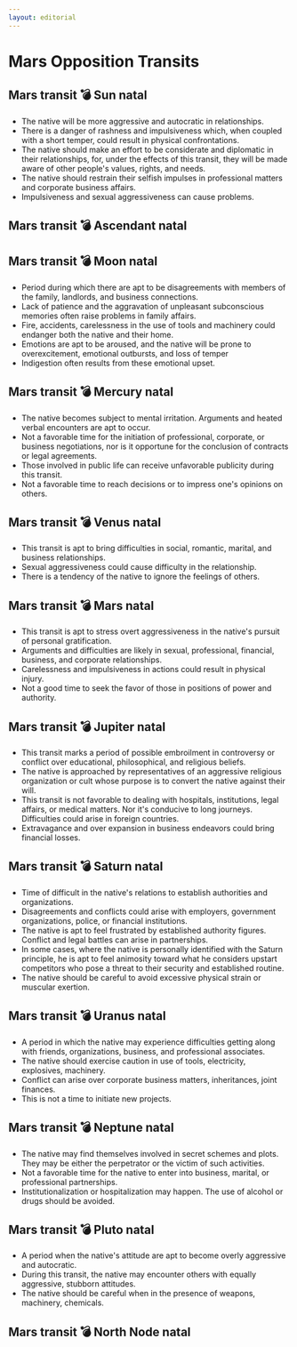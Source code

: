 ```yaml
---
layout: editorial
---
```


# Mars Opposition Transits

## Mars transit 💣 Sun natal

* The native will be more aggressive and autocratic in relationships.
* There is a danger of rashness and impulsiveness which, when coupled with a short temper, could result in physical confrontations.
* The native should make an effort to be considerate and diplomatic in their relationships, for, under the effects of this transit, they will be made aware of other people's values, rights, and needs.
* The native should restrain their selfish impulses in professional matters and corporate business affairs.
* Impulsiveness and sexual aggressiveness can cause problems.

## Mars transit 💣 Ascendant natal

## Mars transit 💣 Moon natal

* Period during which there are apt to be disagreements with members of the family, landlords, and business connections.
* Lack of patience and the aggravation of unpleasant subconscious memories often raise problems in family affairs.
* Fire, accidents, carelessness in the use of tools and machinery could endanger both the native and their home.
* Emotions are apt to be aroused, and the native will be prone to overexcitement, emotional outbursts, and loss of temper
* Indigestion often results from these emotional upset.

## Mars transit 💣 Mercury natal

* The native becomes subject to mental irritation. Arguments and heated verbal encounters are apt to occur.
* Not a favorable time for the initiation of professional, corporate, or business negotiations, nor is it opportune for the conclusion of contracts or legal agreements.
* Those involved in public life can receive unfavorable publicity during this transit.
* Not a favorable time to reach decisions or to impress one's opinions on others.

## Mars transit 💣 Venus natal

* This transit is apt to bring difficulties in social, romantic, marital, and business relationships.&#x20;
* Sexual aggressiveness could cause difficulty in the relationship.&#x20;
* There is a tendency of the native to ignore the feelings of others.

## Mars transit 💣 Mars natal&#x20;

* This transit is apt to stress overt aggressiveness in the native's pursuit of personal gratification.
* Arguments and difficulties are likely in sexual, professional, financial, business, and corporate relationships.
* Carelessness and impulsiveness in actions could result in physical injury.
* Not a good time to seek the favor of those in positions of power and authority.

## Mars transit 💣 Jupiter natal

* This transit marks a period of possible embroilment in controversy or conflict over educational, philosophical, and religious beliefs.
* The native is approached by representatives of an aggressive religious organization or cult whose purpose is to convert the native against their will.&#x20;
* This transit is not favorable to dealing with hospitals, institutions, legal affairs, or medical matters. Nor it's conducive to long journeys.  Difficulties could arise in foreign countries.
* Extravagance and over expansion in business endeavors could bring financial losses.

## Mars transit 💣 Saturn natal

* Time of difficult in the native's relations to establish authorities and organizations.
* Disagreements and conflicts could arise with employers, government organizations, police, or financial institutions.
* The native is apt to feel frustrated by established authority figures. Conflict and legal battles can arise in partnerships.
* In some cases, where the native is personally identified with the Saturn principle, he is apt to feel animosity toward what he considers upstart competitors who pose a threat to their security and established routine.
* The native should be careful to avoid excessive physical strain or muscular exertion.



## Mars transit 💣 Uranus natal

* A period in which the native may experience difficulties getting along with friends, organizations, business, and professional associates.
* The native should exercise caution in use of tools, electricity, explosives, machinery.
* Conflict can arise over corporate business matters, inheritances, joint finances.
* This is not a time to initiate new projects.

## Mars transit 💣 Neptune natal

* The native may find themselves involved in secret schemes and plots. They may be either the perpetrator or the victim of such activities.
* Not a favorable time for the native to enter into business, marital, or professional partnerships.
* Institutionalization or hospitalization may happen. The use of alcohol or drugs should be avoided.

## Mars transit 💣 Pluto natal

* A period when the native's attitude are apt to become overly aggressive and autocratic.&#x20;
* During this transit, the native may encounter others with equally aggressive, stubborn attitudes.
* The native should be careful when in the presence of weapons, machinery, chemicals.

## Mars transit 💣 North Node natal
